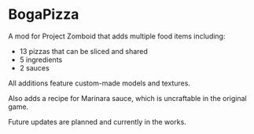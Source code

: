 # BogaPizza
A mod for Project Zomboid that adds multiple food items including:
- 13 pizzas that can be sliced and shared
- 5 ingredients
- 2 sauces

All additions feature custom-made models and textures. 

Also adds a recipe for Marinara sauce, which is uncraftable in the original game. 

Future updates are planned and currently in the works. 
